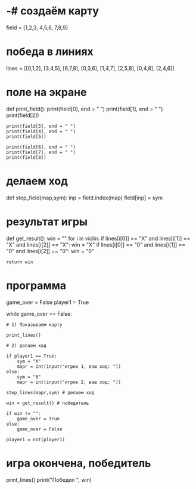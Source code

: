 # -# создаём карту
field = [1,2,3,
        4,5,6,
        7,8,9]
# победа в линиях
lines = [[0,1,2],
         [3,4,5],
         [6,7,8],
         [0,3,6],
         [1,4,7],
         [2,5,8],
         [0,4,8],
         [2,4,6]]
# поле на экране
def print_field():
    print(field[0], end = " ")
    print(field[1], end = " ")
    print(field[2])

    print(field[3], end = " ")
    print(field[4], end = " ")
    print(field[5])

    print(field[6], end = " ")
    print(field[7], end = " ")
    print(field[8])

# делаем ход
def step_field(map,sym):
    inp = field.index(map)
    field[inp] = sym
# результат игры
def get_result():
    win = ""
for i in viclin:
        if lines[i[0]] == "X" and lines[i[1]] == "X" and lines[i[2]] == "X":
            win = "X"
        if lines[i[0]] == "0" and lines[i[1]] == "0" and lines[i[2]] == "0":
            win = "0"

    return win

# программа

game_over = False
player1 = True

while game_over == False:
    
    # 1) Показываем карту
    
    print_lines()

    # 2) делаем ход
    
    if player1 == True:
        sym = "X"
        mapr = int(input("игрок 1, ваш ход: "))
    else:
        sym = "0"
        mapr = int(input("игрок 2, ваш ход: "))

    step_lines(mapr,sym) # делаем ход
    
    win = get_result() # победитель
    
    if win != "":
        game_over = True
    else:
        game_over = False

    player1 = not(player1)
    
# игра окончена, победитель

print_lines()
print("Победил ", win)
    
